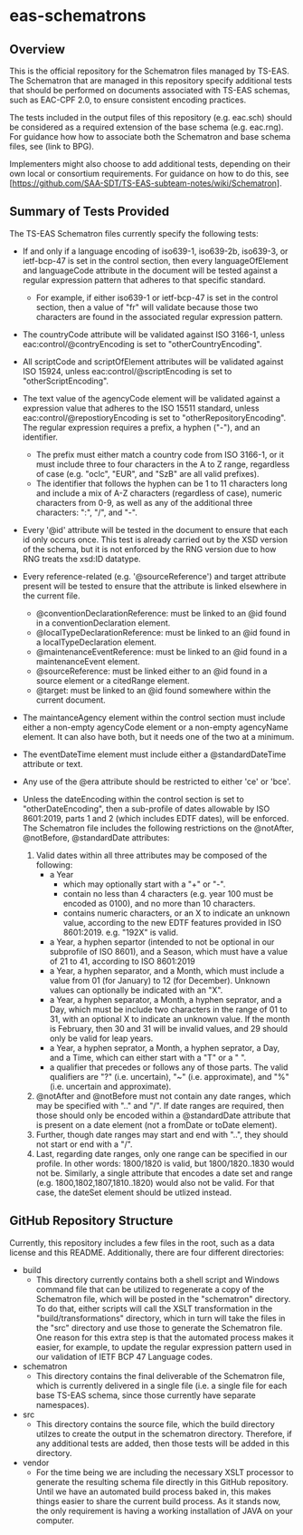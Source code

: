 # eas-schematrons

## Overview 

This is the official repository for the Schematron files managed by TS-EAS. The Schematron that are managed in this repository specify additional tests that should be performed on documents associated with TS-EAS schemas, such as EAC-CPF 2.0, to ensure consistent encoding practices.

The tests included in the output files of this repository (e.g. eac.sch) should be considered as a required extension of the base schema (e.g. eac.rng). For guidance how how to associate both the Schematron and base schema files, see (link to BPG).

Implementers might also choose to add additional tests, depending on their own local or consortium requirements. For guidance on how to do this, see [https://github.com/SAA-SDT/TS-EAS-subteam-notes/wiki/Schematron].

## Summary of Tests Provided

The TS-EAS Schematron files currently specify the following tests:

- If and only if a language encoding of iso639-1, iso639-2b, iso639-3, or ietf-bcp-47 is set in the control section, then every languageOfElement
 and languageCode attribute in the document will be tested against a regular expression pattern that adheres to that specific standard.
  - For example, if either iso639-1 or ietf-bcp-47 is set in the control section, then a value of "fr" will validate because those two characters are found in the associated regular expression pattern.

- The countryCode attribute will be validated against ISO 3166-1, unless eac:control/@contryEncoding is set to "otherCountryEncoding".

- All scriptCode and scriptOfElement attributes will be validated against ISO 15924, unless eac:control/@scriptEncoding is set to "otherScriptEncoding".

- The text value of the agencyCode element will be validated against a expression value that adheres to the ISO 15511 standard, unless eac:control/@repostioryEncoding is set to "otherRepositoryEncoding". The regular expression requires a prefix, a hyphen ("-"), and an identifier. 
    - The prefix must either match a country code from ISO 3166-1, or it must include three to four characters in the A to Z range, regardless of case (e.g. "oclc", "EUR", and "SzB" are all valid prefixes). 
    - The identifier that follows the hyphen can be 1 to 11 characters long and include a mix of A-Z characters (regardless of case), numeric characters from 0-9, as well as any of the additional three characters: ":", "/", and "-".

- Every '@id' attribute will be tested in the document to ensure that each id only occurs once. This test is already carried out by the XSD version of the schema, but it is not enforced by the RNG version due to how RNG treats the xsd:ID datatype.

- Every reference-related (e.g. '@sourceReference') and target attribute present will be tested to ensure that the attribute is linked elsewhere in the current file.
    - @conventionDeclarationReference: must be linked to an @id found in a conventionDeclaration element.
    - @localTypeDeclarationReference: must be linked to an @id found in a localTypeDeclaration element.
    - @maintenanceEventReference: must be linked to an @id found in a maintenanceEvent element.
    - @sourceReference:  must be linked either to an @id found in a source element or a citedRange element.
    - @target: must be linked to an @id found somewhere within the current document.
    
- The maintanceAgency element within the control section must include either a non-empty agencyCode element or a non-empty agencyName element. It can also have both, but it needs one of the two at a minimum.

- The eventDateTime element must include either a @standardDateTime attribute or text.

- Any use of the @era attribute should be restricted to either 'ce' or 'bce'. 

- Unless the dateEncoding within the control section is set to "otherDateEncoding", then a sub-profile of dates allowable by ISO 8601:2019, parts 1 and 2 (which includes EDTF dates), will be enforced. The Schematron file includes the following restrictions on the @notAfter, @notBefore, @standardDate attributes:
    1. Valid dates within all three attributes may be composed of the following:
        - a Year
            - which may optionally start with a "+" or "-". 
            - contain no less than 4 characters (e.g. year 100 must be encoded as 0100), and no more than 10 characters.
            - contains numeric characters, or an X to indicate an unknown value, according to the new EDTF features provided in ISO 8601:2019. e.g. "192X" is valid.
        - a Year, a hyphen separtor (intended to not be optional in our subprofile of ISO 8601), and a Season, which must have a value of 21 to 41, according to ISO 8601:2019
        - a Year, a hyphen separator, and a Month, which must include a value from 01 (for January) to 12 (for December). Unknown values can optionally be indicated with an "X".
        - a Year, a hyphen separator, a Month, a hyphen seprator, and a Day, which must be include two characters in the range of 01 to 31, with an optional X to indicate an unknown value. If the month is February, then 30 and 31 will be invalid values, and 29 should only be valid for leap years.
        - a Year, a hyphen seprator, a Month, a hyphen seprator, a Day, and a Time, which can either start with a "T" or a " ".
        - a qualifier that precedes or follows any of those parts. The valid qualifiers are "?" (i.e. uncertain), "~" (i.e. approximate), and "%" (i.e. uncertain and approximate). 
    1. @notAfter and @notBefore must not contain any date ranges, which may be specified with ".." and "/". If date ranges are required, then those should only be encoded within a @standardDate attribute that is present on a date element (not a fromDate or toDate element). 
    1. Further, though date ranges may start and end with "..", they should not start or end with a "/".
    1. Last, regarding date ranges, only one range can be specified in our profile. In other words: 1800/1820 is valid, but 1800/1820..1830 would not be. Similarly, a single attribute that encodes a date set and range (e.g. 1800,1802,1807,1810..1820) would also not be valid. For that case, the dateSet element should be utlized instead.


## GitHub Repository Structure

Currently, this repository includes a few files in the root, such as a data license and this README.  Additionally, there are four different directories:
- build
    - This directory currently contains both a shell script and Windows command file that can be utilized to regenerate a copy of the Schematron file, which will be posted in the "schematron" directory. To do that, either scripts will call the XSLT transformation in the "build/transformations" directory, which in turn will take the files in the "src" directory and use those to generate the Schematron file. One reason for this extra step is that the automated process makes it easier, for example, to update the regular expression pattern used in our validation of IETF BCP 47 Language codes.
- schematron
    - This directory contains the final deliverable of the Schematron file, which is currently delivered in a single file (i.e. a single file for each base TS-EAS schema, since those currently have separate namespaces). 
- src
    - This directory contains the source file, which the build directory utilzes to create the output in the schematron directory. Therefore, if any additional tests are added, then those tests will be added in this directory.
- vendor
    - For the time being we are including the necessary XSLT processor to generate the resulting schema file directly in this GitHub repository. Until we have an automated build process baked in, this makes things easier to share the current build process. As it stands now, the only requirement is having a working installation of JAVA on your computer.



